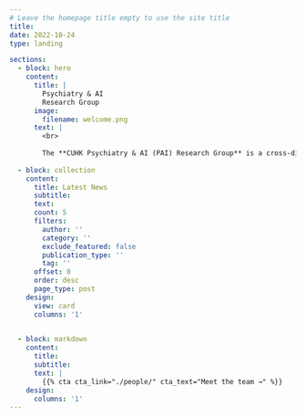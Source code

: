 ```yaml
---
# Leave the homepage title empty to use the site title
title:
date: 2022-10-24
type: landing

sections:
  - block: hero
    content:
      title: |
        Psychiatry & AI
        Research Group
      image:
        filename: welcome.png
      text: |
        <br>
        
        The **CUHK Psychiatry & AI (PAI) Research Group** is a cross-disaplinary research hub for Medical AI and Digital Health research in Psychiatry. Founded by Dr. Leo Lizhou Fan in 2025, this group at the Department of Psychiatry, Faculty of Medicine, CUHK now welcomes motivated talents in AI and digital health to join our synergy of research.
  
  - block: collection
    content:
      title: Latest News
      subtitle:
      text:
      count: 5
      filters:
        author: ''
        category: ''
        exclude_featured: false
        publication_type: ''
        tag: ''
      offset: 0
      order: desc
      page_type: post
    design:
      view: card
      columns: '1'
  

  - block: markdown
    content:
      title:
      subtitle:
      text: |
        {{% cta cta_link="./people/" cta_text="Meet the team →" %}}
    design:
      columns: '1'
---
```

